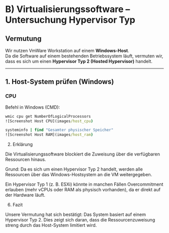 # B) Virtualisierungssoftware – Untersuchung Hypervisor Typ

## Vermutung
Wir nutzen VmWare Workstation auf einem **Windows-Host**.  
Da die Software auf einem bestehenden Betriebssystem läuft, vermuten wir, dass es sich um einen **Hypervisor Typ 2 (Hosted Hypervisor)** handelt.

---

## 1. Host-System prüfen (Windows)

### CPU
Befehl in Windows (CMD):
```cmd
wmic cpu get NumberOfLogicalProcessors
![Screenshot Host CPU](images/host_cpu)

systeminfo | find "Gesamter physischer Speicher"
![Screenshot Host RAM](images/host_ram)
```
2. Erklärung

Die Virtualisierungssoftware blockiert die Zuweisung über die verfügbaren Ressourcen hinaus.

Grund: Da es sich um einen Hypervisor Typ 2 handelt, werden alle Ressourcen über das Windows-Hostsystem an die VM weitergegeben.

Ein Hypervisor Typ 1 (z. B. ESXi) könnte in manchen Fällen Overcommitment erlauben (mehr vCPUs oder RAM als physisch vorhanden), da er direkt auf der Hardware läuft.

6. Fazit

Unsere Vermutung hat sich bestätigt:
Das System basiert auf einem Hypervisor Typ 2.
Dies zeigt sich daran, dass die Ressourcenzuweisung streng durch das Host-System limitiert wird.
